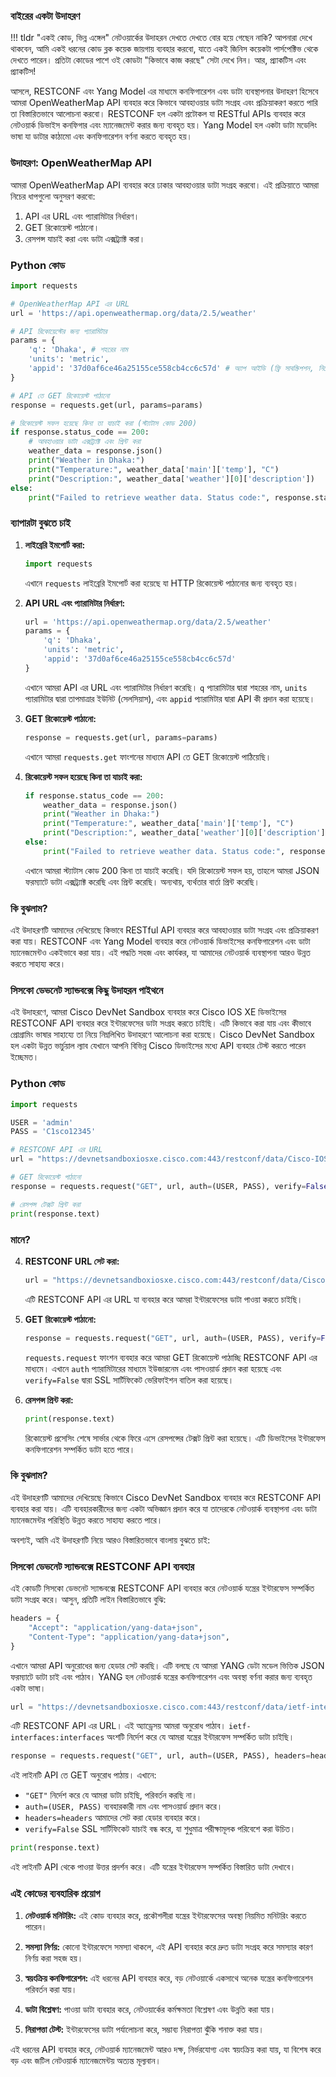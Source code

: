 ### বাইরের একটা উদাহরণ

!!! tldr "একই কোড, ভিন্ন এঙ্গেল"
    নেটওয়ার্কের উদাহরন দেখতে দেখতে বোর হয়ে গেছেন নাকি? আপনারা দেখে থাকবেন, আমি একই ধরনের কোড ব্লক কয়েক জায়গায় ব্যবহার করবো, যাতে একই জিনিস কয়েকটা পার্সপেক্টিভ থেকে দেখতে পারেন। প্রতিটা কোডের পাশে ওই কোডটা "কিভাবে কাজ করছে" সেটা দেখে নিন। আর, প্র্যাকটিস এবং প্র্যাকটিস!

আসলে, RESTCONF এবং Yang Model এর মাধ্যমে কনফিগারেশন এবং ডাটা ব্যবস্থাপনার উদাহরণ হিসেবে আমরা OpenWeatherMap API ব্যবহার করে কিভাবে আবহাওয়ার ডাটা সংগ্রহ এবং প্রক্রিয়াকরণ করতে পারি তা বিস্তারিতভাবে আলোচনা করবো। RESTCONF হল একটা প্রটোকল যা RESTful APIs ব্যবহার করে নেটওয়ার্ক ডিভাইস কনফিগার এবং ম্যানেজমেন্ট করার জন্য ব্যবহৃত হয়। Yang Model হল একটা ডাটা মডেলিং ভাষা যা ডাটার কাঠামো এবং কনফিগারেশন বর্ণনা করতে ব্যবহৃত হয়। 

### উদাহরণ: OpenWeatherMap API

আমরা OpenWeatherMap API ব্যবহার করে ঢাকার আবহাওয়ার ডাটা সংগ্রহ করবো। এই প্রক্রিয়াতে আমরা নিচের ধাপগুলো অনুসরণ করবো:

1. API এর URL এবং প্যারামিটার নির্ধারণ।
2. GET রিকোয়েস্ট পাঠানো।
3. রেসপন্স যাচাই করা এবং ডাটা এক্সট্র্যাক্ট করা।

### Python কোড

```python
import requests

# OpenWeatherMap API এর URL
url = 'https://api.openweathermap.org/data/2.5/weather'

# API রিকোয়েস্টের জন্য প্যারামিটার
params = {
    'q': 'Dhaka', # শহরের নাম
    'units': 'metric',
    'appid': '37d0af6ce46a25155ce558cb4cc6c57d' # অ্যাপ আইডি (ফ্রি সাবস্ক্রিপশন, নিজেই বানিয়ে নিন)
}

# API তে GET রিকোয়েস্ট পাঠানো
response = requests.get(url, params=params)

# রিকোয়েস্ট সফল হয়েছে কিনা তা যাচাই করা (স্ট্যাটাস কোড 200)
if response.status_code == 200:
    # আবহাওয়ার ডাটা এক্সট্র্যাক্ট এবং প্রিন্ট করা
    weather_data = response.json()
    print("Weather in Dhaka:")
    print("Temperature:", weather_data['main']['temp'], "C")
    print("Description:", weather_data['weather'][0]['description'])
else:
    print("Failed to retrieve weather data. Status code:", response.status_code)
```

### ব্যাপারটা বুঝতে চাই

1. **লাইব্রেরি ইমপোর্ট করা:**
   ```python
   import requests
   ```
   এখানে `requests` লাইব্রেরি ইমপোর্ট করা হয়েছে যা HTTP রিকোয়েস্ট পাঠানোর জন্য ব্যবহৃত হয়।

2. **API URL এবং প্যারামিটার নির্ধারণ:**
   ```python
   url = 'https://api.openweathermap.org/data/2.5/weather'
   params = {
       'q': 'Dhaka',
       'units': 'metric',
       'appid': '37d0af6ce46a25155ce558cb4cc6c57d'
   }
   ```
   এখানে আমরা API এর URL এবং প্যারামিটার নির্ধারণ করেছি। `q` প্যারামিটার দ্বারা শহরের নাম, `units` প্যারামিটার দ্বারা তাপমাত্রার ইউনিট (সেলসিয়াস), এবং `appid` প্যারামিটার দ্বারা API কী প্রদান করা হয়েছে।

3. **GET রিকোয়েস্ট পাঠানো:**
   ```python
   response = requests.get(url, params=params)
   ```
   এখানে আমরা `requests.get` ফাংশনের মাধ্যমে API তে GET রিকোয়েস্ট পাঠিয়েছি।

4. **রিকোয়েস্ট সফল হয়েছে কিনা তা যাচাই করা:**
   ```python
   if response.status_code == 200:
       weather_data = response.json()
       print("Weather in Dhaka:")
       print("Temperature:", weather_data['main']['temp'], "C")
       print("Description:", weather_data['weather'][0]['description'])
   else:
       print("Failed to retrieve weather data. Status code:", response.status_code)
   ```
   এখানে আমরা স্ট্যাটাস কোড 200 কিনা তা যাচাই করেছি। যদি রিকোয়েস্ট সফল হয়, তাহলে আমরা JSON ফরম্যাটে ডাটা এক্সট্র্যাক্ট করেছি এবং প্রিন্ট করেছি। অন্যথায়, ব্যর্থতার বার্তা প্রিন্ট করেছি।

### কি বুঝলাম?

এই উদাহরণটি আমাদের দেখিয়েছে কিভাবে RESTful API ব্যবহার করে আবহাওয়ার ডাটা সংগ্রহ এবং প্রক্রিয়াকরণ করা যায়। RESTCONF এবং Yang Model ব্যবহার করে নেটওয়ার্ক ডিভাইসের কনফিগারেশন এবং ডাটা ম্যানেজমেন্টও একইভাবে করা যায়। এই পদ্ধতি সহজ এবং কার্যকর, যা আমাদের নেটওয়ার্ক ব্যবস্থাপনা আরও উন্নত করতে সাহায্য করে।

### সিসকো ডেভনেট স্যান্ডবক্সে কিছু উদাহরন পাইথনে

এই উদাহরণে, আমরা Cisco DevNet Sandbox ব্যবহার করে Cisco IOS XE ডিভাইসের RESTCONF API ব্যবহার করে ইন্টারফেসের ডাটা সংগ্রহ করতে চাইছি। এটি কিভাবে করা যায় এবং কীভাবে প্রোগ্রামিং ভাষার সাহায্যে তা নিয়ে নিম্নলিখিত উদাহরণে আলোচনা করা হয়েছে। Cisco DevNet Sandbox হল একটা উন্নত ভার্চুয়াল ল্যাব যেখানে আপনি বিভিন্ন Cisco ডিভাইসের মধ্যে API ব্যবহার টেস্ট করতে পারেন ইচ্ছেমত। 

### Python কোড

```python
import requests

USER = 'admin'
PASS = 'C1sco12345'

# RESTCONF API এর URL
url = "https://devnetsandboxiosxe.cisco.com:443/restconf/data/Cisco-IOS-XE-native:native/interface"

# GET রিকোয়েস্ট পাঠানো
response = requests.request("GET", url, auth=(USER, PASS), verify=False)

# রেসপন্স টেক্সট প্রিন্ট করা
print(response.text)
```

### মানে?

4. **RESTCONF URL সেট করা:**
   ```python
   url = "https://devnetsandboxiosxe.cisco.com:443/restconf/data/Cisco-IOS-XE-native:native/interface"
   ```
   এটি RESTCONF API এর URL যা ব্যবহার করে আমরা ইন্টারফেসের ডাটা পাওয়া করতে চাইছি।

5. **GET রিকোয়েস্ট পাঠানো:**
   ```python
   response = requests.request("GET", url, auth=(USER, PASS), verify=False)
   ```
   `requests.request` ফাংশন ব্যবহার করে আমরা GET রিকোয়েস্ট পাঠাচ্ছি RESTCONF API এর মাধ্যমে। এখানে `auth` প্যারামিটারের মাধ্যমে ইউজারনেম এবং পাসওয়ার্ড প্রদান করা হয়েছে এবং `verify=False` দ্বারা SSL সার্টিফিকেট ভেরিফাইশন বাতিল করা হয়েছে।

6. **রেসপন্স প্রিন্ট করা:**
   ```python
   print(response.text)
   ```
   রিকোয়েস্ট প্রসেসিং শেষে সার্ভার থেকে ফিরে এসে রেসপন্সের টেক্সট প্রিন্ট করা হয়েছে। এটি ডিভাইসের ইন্টারফেস কনফিগারেশন সম্পর্কিত ডাটা হতে পারে।

### কি বুঝলাম?

এই উদাহরণটি আমাদের দেখিয়েছে কিভাবে Cisco DevNet Sandbox ব্যবহার করে RESTCONF API ব্যবহার করা যায়। এটি ব্যবহারকারীদের জন্য একটা অভিজ্ঞান প্রদান করে যা তাদেরকে নেটওয়ার্ক ব্যবস্থাপনা এবং ডাটা ম্যানেজমেন্টর পরিস্থিতি উন্নত করতে সাহায্য করতে পারে।

অবশ্যই, আমি এই উদাহরণটি নিয়ে আরও বিস্তারিতভাবে বাংলায় বুঝতে চাই:

### সিসকো ডেভনেট স্যান্ডবক্সে RESTCONF API ব্যবহার

এই কোডটি সিসকো ডেভনেট স্যান্ডবক্সে RESTCONF API ব্যবহার করে নেটওয়ার্ক যন্ত্রের ইন্টারফেস সম্পর্কিত ডাটা সংগ্রহ করে। আসুন, প্রতিটি লাইন বিস্তারিতভাবে বুঝি:

```python
headers = {
    "Accept": "application/yang-data+json",
    "Content-Type": "application/yang-data+json",
}
```
এখানে আমরা API অনুরোধের জন্য হেডার সেট করছি। এটি বলছে যে আমরা YANG ডেটা মডেল ভিত্তিক JSON ফরম্যাটে ডাটা চাই এবং পাঠাব। YANG হল নেটওয়ার্ক যন্ত্রের কনফিগারেশন এবং অবস্থা বর্ণনা করার জন্য ব্যবহৃত একটা ভাষা।

```python
url = "https://devnetsandboxiosxe.cisco.com:443/restconf/data/ietf-interfaces:interfaces"
```
এটি RESTCONF API এর URL। এই অ্যাড্রেসয় আমরা অনুরোধ পাঠাব। `ietf-interfaces:interfaces` অংশটি নির্দেশ করে যে আমরা যন্ত্রের ইন্টারফেস সম্পর্কিত ডাটা চাইছি।

```python
response = requests.request("GET", url, auth=(USER, PASS), headers=headers, verify=False)
```
এই লাইনটি API তে GET অনুরোধ পাঠায়। এখানে:

- `"GET"` নির্দেশ করে যে আমরা ডাটা চাইছি, পরিবর্তন করছি না।
- `auth=(USER, PASS)` ব্যবহারকারী নাম এবং পাসওয়ার্ড প্রদান করে।
- `headers=headers` আমাদের সেট করা হেডার ব্যবহার করে।
- `verify=False` SSL সার্টিফিকেট যাচাই বন্ধ করে, যা শুধুমাত্র পরীক্ষামূলক পরিবেশে করা উচিত।

```python
print(response.text)
```
এই লাইনটি API থেকে পাওয়া উত্তর প্রদর্শন করে। এটি যন্ত্রের ইন্টারফেস সম্পর্কিত বিস্তারিত ডাটা দেখাবে।

### এই কোডের ব্যবহারিক প্রয়োগ

1. **নেটওয়ার্ক মনিটরিং:** এই কোড ব্যবহার করে, প্রকৌশলীরা যন্ত্রের ইন্টারফেসের অবস্থা নিয়মিত মনিটরিং করতে পারেন।

2. **সমস্যা নির্ণয়:** কোনো ইন্টারফেসে সমস্যা থাকলে, এই API ব্যবহার করে দ্রুত ডাটা সংগ্রহ করে সমস্যার কারণ নির্ণয় করা সহজ হয়।

3. **স্বয়ংক্রিয় কনফিগারেশন:** এই ধরনের API ব্যবহার করে, বড় নেটওয়ার্কে একসাথে অনেক যন্ত্রের কনফিগারেশন পরিবর্তন করা যায়।

4. **ডাটা বিশ্লেষণ:** পাওয়া ডাটা ব্যবহার করে, নেটওয়ার্কের কর্মক্ষমতা বিশ্লেষণ এবং উন্নতি করা যায়।

5. **নিরাপত্তা টেস্ট:** ইন্টারফেসের ডাটা পর্যালোচনা করে, সম্ভাব্য নিরাপত্তা ঝুঁকি শনাক্ত করা যায়।

এই ধরনের API ব্যবহার করে, নেটওয়ার্ক ম্যানেজমেন্ট আরও দক্ষ, নির্ভরযোগ্য এবং স্বয়ংক্রিয় করা যায়, যা বিশেষ করে বড় এবং জটিল নেটওয়ার্ক ম্যানেজমেন্টয় অত্যন্ত মূল্যবান।